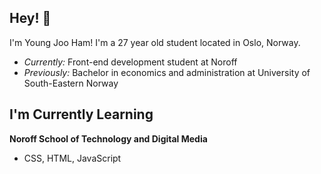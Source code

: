 <h2> Hey! 👋 </h2>  

I'm Young Joo Ham! I'm a 27 year old student located in Oslo, Norway. 
- <i>Currently:</i> Front-end development student at Noroff 
- <i>Previously:</i> Bachelor in economics and administration at University of South-Eastern Norway 


<h2> I'm Currently Learning </h2>

__Noroff School of Technology and Digital Media__

 - CSS, HTML, JavaScript

<!---
Youngjooham/Youngjooham is a ✨ special ✨ repository because its `README.md` (this file) appears on your GitHub profile.
You can click the Preview link to take a look at your changes.
--->

